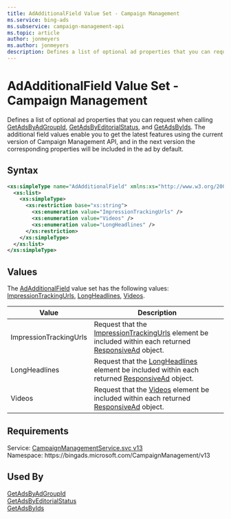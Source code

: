 ```yaml
---
title: AdAdditionalField Value Set - Campaign Management
ms.service: bing-ads
ms.subservice: campaign-management-api
ms.topic: article
author: jonmeyers
ms.author: jonmeyers
description: Defines a list of optional ad properties that you can request when calling GetAdsByAdGroupId, GetAdsByEditorialStatus, and GetAdsByIds.
---
```

# AdAdditionalField Value Set - Campaign Management
Defines a list of optional ad properties that you can request when calling [GetAdsByAdGroupId](getadsbyadgroupid.md#returnadditionalfields), [GetAdsByEditorialStatus](getadsbyeditorialstatus.md#returnadditionalfields), and [GetAdsByIds](getadsbyids.md#returnadditionalfields). The additional field values enable you to get the latest features using the current version of Campaign Management API, and in the next version the corresponding properties will be included in the ad by default.  

## Syntax
```xml
<xs:simpleType name="AdAdditionalField" xmlns:xs="http://www.w3.org/2001/XMLSchema">
  <xs:list>
    <xs:simpleType>
      <xs:restriction base="xs:string">
        <xs:enumeration value="ImpressionTrackingUrls" />
        <xs:enumeration value="Videos" />
        <xs:enumeration value="LongHeadlines" />
      </xs:restriction>
    </xs:simpleType>
  </xs:list>
</xs:simpleType>
```

## <a name="values"></a>Values

The [AdAdditionalField](adadditionalfield.md) value set has the following values: [ImpressionTrackingUrls](#impressiontrackingurls), [LongHeadlines](#longheadlines), [Videos](#videos).

|Value|Description|
|-----------|---------------|
|<a name="impressiontrackingurls"></a>ImpressionTrackingUrls|Request that the [ImpressionTrackingUrls](responsivead.md#impressiontrackingurls) element be included within each returned [ResponsiveAd](responsivead.md) object.|
|<a name="longheadlines"></a>LongHeadlines|Request that the [LongHeadlines](responsivead.md#longheadlines) element be included within each returned [ResponsiveAd](responsivead.md) object.|
|<a name="videos"></a>Videos|Request that the [Videos](responsivead.md#videos) element be included within each returned [ResponsiveAd](responsivead.md) object.|

## Requirements
Service: [CampaignManagementService.svc v13](https://campaign.api.bingads.microsoft.com/Api/Advertiser/CampaignManagement/v13/CampaignManagementService.svc)  
Namespace: https\://bingads.microsoft.com/CampaignManagement/v13  

## Used By
[GetAdsByAdGroupId](getadsbyadgroupid.md)  
[GetAdsByEditorialStatus](getadsbyeditorialstatus.md)  
[GetAdsByIds](getadsbyids.md)  

